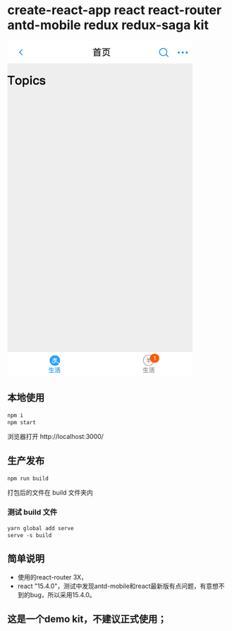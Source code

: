 # create-react-app react react-router antd-mobile redux redux-saga kit

![Alt text](/demo.png)

## 本地使用

```
npm i
npm start

```
浏览器打开 http://localhost:3000/

## 生产发布 

```
npm run build

```
打包后的文件在 build 文件夹内

### 测试 build 文件
```
yarn global add serve
serve -s build

```
## 简单说明


* 使用的react-router 3X，
* react "15.4.0"，测试中发现antd-mobile和react最新版有点问题，有意想不到的bug，所以采用15.4.0。



## 这是一个demo kit，不建议正式使用；
